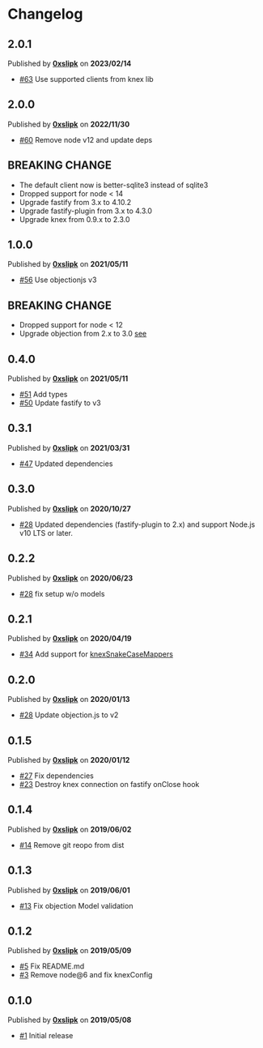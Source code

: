 # Changelog

## 2.0.1
Published by **[0xslipk](https://github.com/0xslipk)** on **2023/02/14**
- [#63](https://github.com/0xslipk/fastify-objectionjs/pull/63) Use supported clients from knex lib

## 2.0.0
Published by **[0xslipk](https://github.com/0xslipk)** on **2022/11/30**
- [#60](https://github.com/0xslipk/fastify-objectionjs/pull/60) Remove node v12 and update deps

## BREAKING CHANGE
- The default client now is better-sqlite3 instead of sqlite3 
- Dropped support for node < 14
- Upgrade fastify from 3.x to 4.10.2
- Upgrade fastify-plugin from 3.x to 4.3.0
- Upgrade knex from 0.9.x to 2.3.0

## 1.0.0
Published by **[0xslipk](https://github.com/0xslipk)** on **2021/05/11**
- [#56](https://github.com/0xslipk/fastify-objectionjs/pull/56) Use objectionjs v3

## BREAKING CHANGE
- Dropped support for node < 12
- Upgrade objection from 2.x to 3.0 [see](https://vincit.github.io/objection.js/release-notes/migration.html#migration-from-objection-2-x-to-3-0)

## 0.4.0
Published by **[0xslipk](https://github.com/0xslipk)** on **2021/05/11**
- [#51](https://github.com/0xslipk/fastify-objectionjs/pull/51) Add types
- [#50](https://github.com/0xslipk/fastify-objectionjs/pull/50) Update fastify to v3

## 0.3.1
Published by **[0xslipk](https://github.com/0xslipk)** on **2021/03/31**
- [#47](https://github.com/0xslipk/fastify-objectionjs/pull/47) Updated dependencies

## 0.3.0
Published by **[0xslipk](https://github.com/0xslipk)** on **2020/10/27**
- [#28](https://github.com/0xslipk/fastify-objectionjs/pull/43) Updated dependencies (fastify-plugin to 2.x) and support Node.js v10 LTS or later.

## 0.2.2
Published by **[0xslipk](https://github.com/0xslipk)** on **2020/06/23**
- [#28](https://github.com/0xslipk/fastify-objectionjs/pull/36) fix setup w/o models

## 0.2.1
Published by **[0xslipk](https://github.com/0xslipk)** on **2020/04/19**
- [#34](https://github.com/0xslipk/fastify-objectionjs/pull/28) Add support for [knexSnakeCaseMappers](https://vincit.github.io/objection.js/api/objection/#snakecasemappers)

## 0.2.0
Published by **[0xslipk](https://github.com/0xslipk)** on **2020/01/13**
- [#28](https://github.com/0xslipk/fastify-objectionjs/pull/28) Update objection.js to v2

## 0.1.5
Published by **[0xslipk](https://github.com/0xslipk)** on **2020/01/12**
- [#27](https://github.com/0xslipk/fastify-objectionjs/pull/27) Fix dependencies
- [#23](https://github.com/0xslipk/fastify-objectionjs/pull/23) Destroy knex connection on fastify onClose hook

## 0.1.4
Published by **[0xslipk](https://github.com/0xslipk)** on **2019/06/02**
- [#14](https://github.com/0xslipk/fastify-objectionjs/pull/14) Remove git reopo from dist

## 0.1.3
Published by **[0xslipk](https://github.com/0xslipk)** on **2019/06/01**
- [#13](https://github.com/0xslipk/fastify-objectionjs/pull/13) Fix objection Model validation

## 0.1.2
Published by **[0xslipk](https://github.com/0xslipk)** on **2019/05/09**
- [#5](https://github.com/0xslipk/fastify-objectionjs/pull/5) Fix README.md
- [#3](https://github.com/0xslipk/fastify-objectionjs/pull/3) Remove node@6 and fix knexConfig

## 0.1.0
Published by **[0xslipk](https://github.com/0xslipk)** on **2019/05/08**
- [#1](https://github.com/0xslipk/fastify-objectionjs/pull/1) Initial release
